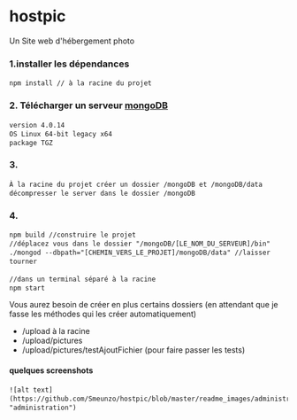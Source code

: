 # hostpic
Un Site web d'hébergement photo


### 1.installer les dépendances
```
npm install // à la racine du projet 
```

### 2. Télécharger un serveur [mongoDB](https://www.mongodb.com/download-center/community) 
    version 4.0.14 
    OS Linux 64-bit legacy x64
    package TGZ
    
### 3.
    À la racine du projet créer un dossier /mongoDB et /mongoDB/data
    décompresser le server dans le dossier /mongoDB
    
### 4.
    npm build //construire le projet
    //déplacez vous dans le dossier "/mongoDB/[LE_NOM_DU_SERVEUR]/bin"
    ./mongod --dbpath="[CHEMIN_VERS_LE_PROJET]/mongoDB/data" //laisser tourner
    
    //dans un terminal séparé à la racine 
    npm start

Vous aurez besoin de créer en plus certains dossiers (en attendant que je fasse les méthodes qui les créer automatiquement)
* /upload à la racine 
* /upload/pictures
* /upload/pictures/testAjoutFichier (pour faire passer les tests)

#### quelques screenshots
    ![alt text](https://github.com/Smeunzo/hostpic/blob/master/readme_images/administration.png "administration") 